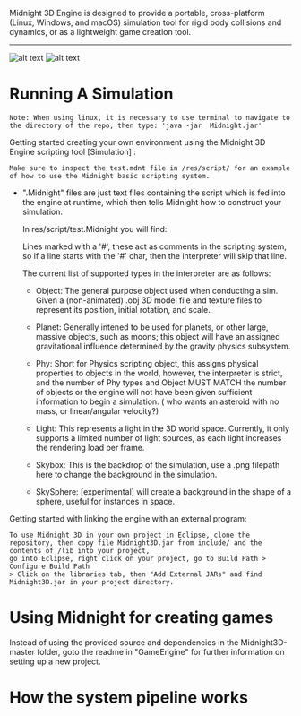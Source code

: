 
Midnight 3D Engine is designed to provide a portable, cross-platform (Linux, Windows, and macOS) simulation tool for rigid body collisions and dynamics, or as a lightweight game creation tool.
___________________________________________________________________________

![alt text]()
![alt text]()


  # Running A Simulation #
  
 
    
    Note: When using linux, it is necessary to use terminal to navigate to the directory of the repo, then type: 'java -jar  Midnight.jar'
  
  
  
  
  
  




    
Getting started creating your own environment using the Midnight 3D Engine scripting tool [Simulation] :


    Make sure to inspect the test.mdnt file in /res/script/ for an example of how to use the Midnight basic scripting system.

- ".Midnight" files are just text files containing the script which is fed into the engine at runtime, which then tells Midnight how to construct your simulation.
  
  In res/script/test.Midnight you will find: 
  
  Lines marked with a '#', these act as comments in the scripting system, so if a line starts with the '#' char, then the interpreter will skip that line.
  

  
  The current list of supported types in the interpreter are as follows: 

    
    - Object: The general purpose object used when conducting a sim. Given a (non-animated) .obj 3D model file and texture files to represent its position, initial rotation, and scale.

    - Planet: Generally intened to be used for planets, or other large, massive objects, such as moons; this object will have an assigned gravitational influence determined by the gravity physics subsystem.

    - Phy: Short for Physics scripting object, this assigns physical properties to objects in the world, however, the interpreter is strict, and the number of Phy types and Object MUST MATCH the number of objects or the engine will not have been given sufficient information to begin a simulation.
    ( who wants an asteroid with no mass, or linear/angular velocity?)
    
    - Light: This represents a light in the 3D world space. Currently, it only supports a limited number of light sources, as each light increases the rendering load per frame.
    
    - Skybox: This is the backdrop of the simulation, use a .png filepath here to change the background in the simulation.
    
    - SkySphere: [experimental] will create a background in the shape of a sphere, useful for instances in space.







Getting started with linking the engine with an external program:



    To use Midnight 3D in your own project in Eclipse, clone the repository, then copy file Midnight3D.jar from include/ and the contents of /lib into your project, 
    go into Eclipse, right click on your project, go to Build Path > Configure Build Path
    > Click on the libraries tab, then "Add External JARs" and find Midnight3D.jar in your project directory.
    
    
 # Using Midnight for creating games #
Instead of using the provided source and dependencies in the Midnight3D-master folder, goto the readme in "GameEngine" for further information on setting up a new project.









# How the system pipeline works #







    
